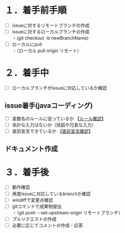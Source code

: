 # １．着手前手順
- [ ] issueに対するリモートブランチの作成
- [ ] issueに対するローカルブランチの作成  
  ・(git checkout -b newBranchName)
- [ ] ローカルにpull  
  ・（ローカル pull origin リモート）
# ２．着手中
- [ ] ローカルブランチがissueに対応しているか確認
## issue着手(javaコーディング)
- [ ] 変数名のルールに従っているか
 【[ルール確認](https://www.javadrive.jp/start/var/index3.html#google_vignette)】
- [ ] 余計な入力はないか（括弧や冗長な入力）
- [ ] 直前宣言できているか
【[直前宣言確認](https://gihyo.jp/dev/serial/01/code/000302)】
## ドキュメント作成


# ３．着手後
- [ ] 動作確認
- [ ] 再度issueに対応しているbranchか確認
- [ ] windiffで変更点確認
- [ ] gitコマンドで成果物提出  
  ・（git push --set-upstream origin リモートブランチ）
- [ ] プルリクエストの作成  
- [ ] 必要に応じてコメントの作成・応答